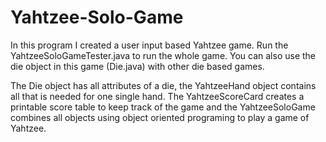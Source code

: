 # Yahtzee-Solo-Game
In this program I created a user input based Yahtzee game. Run the YahtzeeSoloGameTester.java to run the whole game. You can also use the 
die object in this game (Die.java) with other die based games.

The Die object has all attributes of a die, the YahtzeeHand object contains all that is needed for one single hand.
The YahtzeeScoreCard creates a printable score table to keep track of the game and the YahtzeeSoloGame combines all objects using 
object oriented programing to play a game of Yahtzee. 
